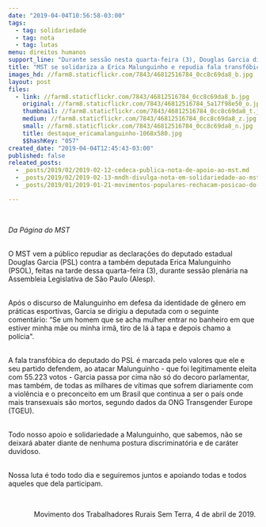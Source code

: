 ```yaml
---
date: "2019-04-04T10:56:58-03:00"
tags:
  - tag: solidariedade
  - tag: nota
  - tag: lutas
menu: direitos humanos
support_line: "Durante sessão nesta quarta-feira (3), Douglas Garcia disse à colega que \"expulsaria uma transexual do banheiro debaixo de tapa\""
title: "MST se solidariza a Erica Malunguinho e repudia fala transfóbica de deputado do PSL "
images_hd: //farm8.staticflickr.com/7843/46812516784_0cc8c69da8_b.jpg
layout: post
files:
  - link: //farm8.staticflickr.com/7843/46812516784_0cc8c69da8_b.jpg
    original: //farm8.staticflickr.com/7843/46812516784_5a17f98e50_o.jpg
    thumbnail: //farm8.staticflickr.com/7843/46812516784_0cc8c69da8_t.jpg
    medium: //farm8.staticflickr.com/7843/46812516784_0cc8c69da8_z.jpg
    small: //farm8.staticflickr.com/7843/46812516784_0cc8c69da8_n.jpg
    title: destaque_ericamalanguinho-1068x580.jpg
    $$hashKey: "057"
created_date: "2019-04-04T12:45:43-03:00"
published: false
releated_posts:
  - _posts/2019/02/2019-02-12-cedeca-publica-nota-de-apoio-ao-mst.md
  - _posts/2019/02/2019-02-13-mndh-divulga-nota-em-solidariedade-ao-mst.md
  - _posts/2019/01/2019-01-21-movimentos-populares-rechacam-posicao-do-brasil-sobre-a-venezuela.md

---
```

<p>&nbsp;</p>

<p><em>Da P&aacute;gina do MST&nbsp;</em></p>

<p><br />
O MST vem a p&uacute;blico repudiar as declara&ccedil;&otilde;es do&nbsp;deputado estadual Douglas Garcia (PSL) contra a&nbsp;tamb&eacute;m deputada Erica Malunguinho (PSOL), feitas na&nbsp;tarde dessa quarta-feira (3), durante&nbsp;sess&atilde;o plen&aacute;ria&nbsp;na Assembleia Legislativa de S&atilde;o Paulo (Alesp).&nbsp;</p>

<p><br />
Ap&oacute;s o&nbsp;discurso de Malunguinho&nbsp;em defesa da identidade de g&ecirc;nero em pr&aacute;ticas esportivas, Garcia se dirigiu a deputada com o seguinte coment&aacute;rio:&nbsp;&ldquo;Se um homem que se acha mulher entrar no banheiro em que estiver minha m&atilde;e ou minha irm&atilde;, tiro de l&aacute; &agrave; tapa e depois chamo a pol&iacute;cia&quot;.</p>

<p><br />
A fala transf&oacute;bica do deputado do PSL&nbsp;&eacute; marcada pelo valores que ele&nbsp;e seu partido defendem, ao atacar Malunguinho&nbsp;- que foi legitimamente eleita com 55.223 votos -&nbsp;Garcia&nbsp;passa por cima&nbsp;n&atilde;o s&oacute; do&nbsp;decoro parlamentar, mas&nbsp;tamb&eacute;m, de todas as milhares de v&iacute;timas que sofrem diariamente com a viol&ecirc;ncia e o preconceito em um Brasil&nbsp;que continua a ser o pa&iacute;s onde mais transexuais s&atilde;o mortos, segundo dados da ONG Transgender Europe (TGEU).&nbsp;&nbsp;</p>

<p><br />
Todo nosso apoio e solidariedade&nbsp;a Malunguinho, que sabemos, n&atilde;o se deixar&aacute; abater diante de nenhuma postura discriminat&oacute;ria e de car&aacute;ter duvidoso.</p>

<p><br />
Nossa luta &eacute; todo todo dia e seguiremos juntos e apoiando todas e todos aqueles que dela participam.&nbsp;</p>

<p>&nbsp;</p>

<p style="text-align: right;">Movimento dos Trabalhadores Rurais Sem Terra, 4 de abril de 2019.&nbsp;</p>

<p style="text-align: right;">&nbsp;</p>

<p>&nbsp;</p>

<p>&nbsp;</p>
